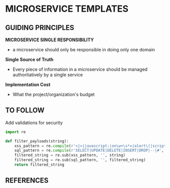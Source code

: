 # MICROSERVICE TEMPLATES

## GUIDING PRINCIPLES

**MICROSERVICE SINGLE RESPONSIBILITY**
- a microservice should only be responsible in doing only one domain

**Single Source of Truth**
- Every piece of information in a microservice should be managed authoritatively by a single service 

**Implementation Cost** 
- What the project/organization's budget 

## TO FOLLOW

Add validations for security
```python
import re

def filter_payloads(string):
    xss_pattern = re.compile(r'<|>|javascript:|on\w+\s*=|alert\(|script\s*>', re.IGNORECASE)
    sql_pattern = re.compile(r'SELECT|UPDATE|DELETE|INSERT|DROP|--|#', re.IGNORECASE)
    filtered_string = re.sub(xss_pattern, '', string)
    filtered_string = re.sub(sql_pattern, '', filtered_string)
    return filtered_string

```


## REFERENCES

